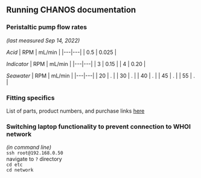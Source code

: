 ## Running CHANOS documentation

### Peristaltic pump flow rates
_(last measured Sep 14, 2022)_

*Acid*
| RPM | mL/min |
|---|---|
| 0.5 | 0.025 |

*Indicator*
| RPM | mL/min |
|---|---|
| 3 | 0.15 |
| 4 | 0.20 |

*Seawater*
| RPM | mL/min |
|---|---|
| 20 | . |
| 30 | . |
| 40 | . |
| 45 | . |
| 55 | . |

### Fitting specifics
List of parts, product numbers, and purchase links [here](https://docs.google.com/spreadsheets/d/1qeb6Xm3a77qfnudg0RbO5zIJ3JhFE3r3gQCl5yniu-8/)

### Switching laptop functionality to prevent connection to WHOI network
_(in command line)_  
`ssh root@192.168.0.50`  
navigate to `?` directory  
`cd etc`  
`cd network`  

